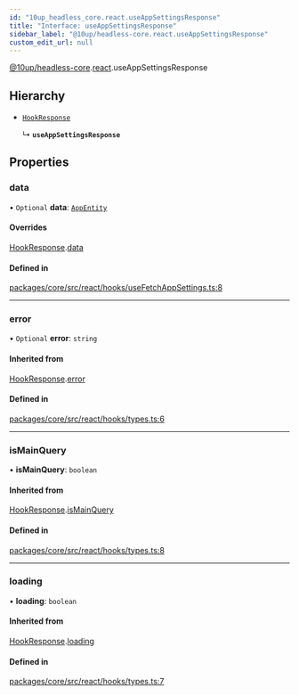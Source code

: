```yaml
---
id: "10up_headless_core.react.useAppSettingsResponse"
title: "Interface: useAppSettingsResponse"
sidebar_label: "@10up/headless-core.react.useAppSettingsResponse"
custom_edit_url: null
---
```


[@10up/headless-core](../modules/10up_headless_core.md).[react](../namespaces/10up_headless_core.react.md).useAppSettingsResponse

## Hierarchy

- [`HookResponse`](10up_headless_core.react.HookResponse.md)

  ↳ **`useAppSettingsResponse`**

## Properties

### data

• `Optional` **data**: [`AppEntity`](10up_headless_core.AppEntity.md)

#### Overrides

[HookResponse](10up_headless_core.react.HookResponse.md).[data](10up_headless_core.react.HookResponse.md#data)

#### Defined in

[packages/core/src/react/hooks/useFetchAppSettings.ts:8](https://github.com/10up/headless/blob/5293da0/packages/core/src/react/hooks/useFetchAppSettings.ts#L8)

___

### error

• `Optional` **error**: `string`

#### Inherited from

[HookResponse](10up_headless_core.react.HookResponse.md).[error](10up_headless_core.react.HookResponse.md#error)

#### Defined in

[packages/core/src/react/hooks/types.ts:6](https://github.com/10up/headless/blob/5293da0/packages/core/src/react/hooks/types.ts#L6)

___

### isMainQuery

• **isMainQuery**: `boolean`

#### Inherited from

[HookResponse](10up_headless_core.react.HookResponse.md).[isMainQuery](10up_headless_core.react.HookResponse.md#ismainquery)

#### Defined in

[packages/core/src/react/hooks/types.ts:8](https://github.com/10up/headless/blob/5293da0/packages/core/src/react/hooks/types.ts#L8)

___

### loading

• **loading**: `boolean`

#### Inherited from

[HookResponse](10up_headless_core.react.HookResponse.md).[loading](10up_headless_core.react.HookResponse.md#loading)

#### Defined in

[packages/core/src/react/hooks/types.ts:7](https://github.com/10up/headless/blob/5293da0/packages/core/src/react/hooks/types.ts#L7)
